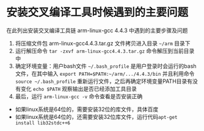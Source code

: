 # 安装交叉编译工具时候遇到的主要问题

在此列出安装交叉编译工具链 arm-linux-gcc 4.4.3 中遇到的主要步骤及问题

1. 将压缩文件包 arm-linux-gcc4.4.3.tar.gz 文件拷贝进入目录 `~/arm` 目录下
2. 运行解压命令 `tar -zxvf arm-linux-gcc4.4.3.tar.gz` 命令解压到当前目录中
3. 确定环境变量：用户bash文件 `~/.bash_profile` 是用户登录时会运行的bash文件，在其中输入 `export PATH=$PATH:~/arm/.../4.4.3/bin` 并且利用命令 `source ~/.bash_profile` 重新运行文件，之后再确定环境变量PATH目录有没有变化 `echo $PATH` 观察输出是否已经添加工具目录
4. 最后，运行 `arm-linux-gcc -v` 命令查看是否安装正确

* 如果linux系统是64位的，需要安装32位的库文件，具体百度
* 如果linux系统是64位的，还需要安装32位库文件，运行代码`apt-get install lib32stdc++6`



